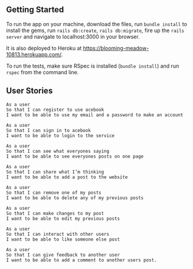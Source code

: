 ## Getting Started

To run the app on your machine, download the files, run `bundle install` to install the gems, run `rails db:create`, `rails db:migrate`, fire up the `rails server` and navigate to localhost:3000 in your browser.

It is also deployed to Heroku at https://blooming-meadow-10813.herokuapp.com/.

To run the tests, make sure RSpec is installed (`bundle install`) and run `rspec` from the command line.

## User Stories

```
As a user
So that I can register to use acebook
I want to be able to use my email and a password to make an account
```

```
As a user
So that I can sign in to acebook
I want to be able to login to the service
```

```
As a user
So that I can see what everyones saying
I want to be able to see everyones posts on one page
```

```
As a user
So that I can share what I’m thinking
I want to be able to add a post to the website
```

```
As a user
So that I can remove one of my posts
I want to be able to delete any of my previous posts
```

```
As a user
So that I can make changes to my post
I want to be able to edit my previous posts
```

```
As a user
So that I can interact with other users
I want to be able to like someone else post
```

```
As a user
So that I can give feedback to another user
I want to be able to add a comment to another users post.
```
